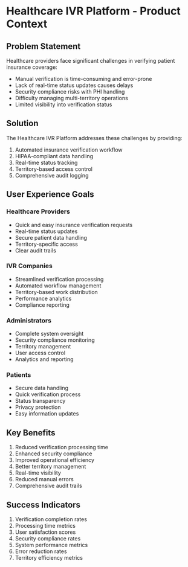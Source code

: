 # Healthcare IVR Platform - Product Context

## Problem Statement
Healthcare providers face significant challenges in verifying patient insurance coverage:
- Manual verification is time-consuming and error-prone
- Lack of real-time status updates causes delays
- Security compliance risks with PHI handling
- Difficulty managing multi-territory operations
- Limited visibility into verification status

## Solution
The Healthcare IVR Platform addresses these challenges by providing:
1. Automated insurance verification workflow
2. HIPAA-compliant data handling
3. Real-time status tracking
4. Territory-based access control
5. Comprehensive audit logging

## User Experience Goals

### Healthcare Providers
- Quick and easy insurance verification requests
- Real-time status updates
- Secure patient data handling
- Territory-specific access
- Clear audit trails

### IVR Companies
- Streamlined verification processing
- Automated workflow management
- Territory-based work distribution
- Performance analytics
- Compliance reporting

### Administrators
- Complete system oversight
- Security compliance monitoring
- Territory management
- User access control
- Analytics and reporting

### Patients
- Secure data handling
- Quick verification process
- Status transparency
- Privacy protection
- Easy information updates

## Key Benefits
1. Reduced verification processing time
2. Enhanced security compliance
3. Improved operational efficiency
4. Better territory management
5. Real-time visibility
6. Reduced manual errors
7. Comprehensive audit trails

## Success Indicators
1. Verification completion rates
2. Processing time metrics
3. User satisfaction scores
4. Security compliance rates
5. System performance metrics
6. Error reduction rates
7. Territory efficiency metrics 